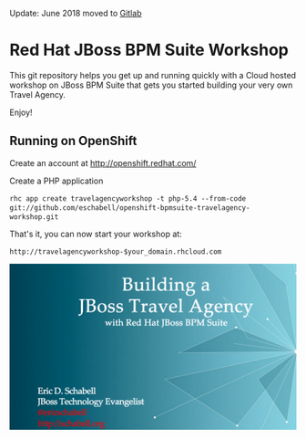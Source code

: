 Update: June 2018 moved to [Gitlab](https://gitlab.com/eschabell/openshift-bpmsuite-travelagency-workshop)


Red Hat JBoss BPM Suite Workshop
================================
This git repository helps you get up and running quickly with a 
Cloud hosted workshop on JBoss BPM Suite that gets you
started building your very own Travel Agency.

Enjoy!

Running on OpenShift
--------------------

Create an account at http://openshift.redhat.com/

Create a PHP application

    rhc app create travelagencyworkshop -t php-5.4 --from-code git://github.com/eschabell/openshift-bpmsuite-travelagency-workshop.git

That's it, you can now start your workshop at:

    http://travelagencyworkshop-$your_domain.rhcloud.com

![Travel Agency Workshop](https://raw.githubusercontent.com/eschabell/openshift-bpmsuite-travelagency-workshop/master/cover.png)

